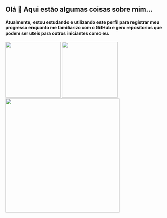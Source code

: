 ## Olá 👋 Aqui estão algumas coisas sobre mim...
#### Atualmente, estou estudando e utilizando este perfil para registrar meu progresso enquanto me familiarizo com o GitHub e gero repositorios que podem ser uteis para outros iniciantes como eu.
<div>
  
<a href="https://github.com/anuraghazra/github-readme-stats">
  <img height="175em" src="https://github-readme-stats.vercel.app/api?username=ricardo7c&show_icons=true&theme=transparent&custom_title=Meu%20status&title_color=ffffff&text_color=ffffff&icon_color=ffffff&hide_border=true&rank_icon=default"/>
  
  <img height="175em" src="https://github-readme-stats.vercel.app/api/top-langs/?username=ricardo7c&layout=compact&theme=transparent&title_color=ffffff&text_color=ffffff&custom_title=Linguagens%20mais%20usadas&hide_border=true&hide_progress=false"/>
</a>


<a href="https://github.com/Ashutosh00710/github-readme-activity-graph">
<img height="360em" src="https://github-readme-activity-graph.vercel.app/graph?username=Ricardo7c&theme=github-compact&height=500&hide_border=true&bg_color=0D1117&custom_title=Meu%20grafico%20de%20atividades&title_color=ffffff&color=ffffff&point=3572A5&line=3572A5&grid=true"/>
</a>


</div>
